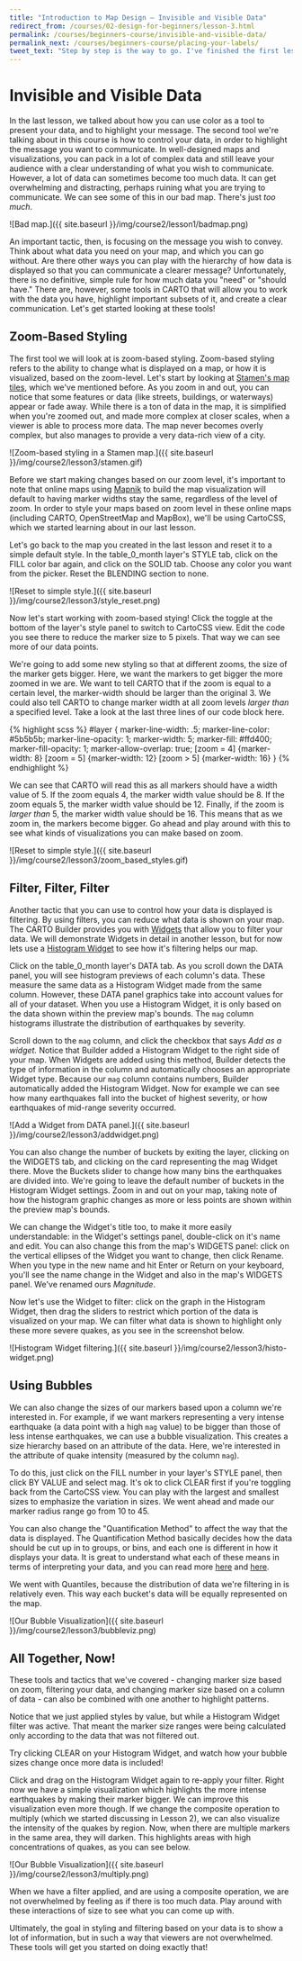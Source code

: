 ```yaml
---
title: "Introduction to Map Design — Invisible and Visible Data"
redirect_from: /courses/02-design-for-beginners/lesson-3.html
permalink: /courses/beginners-course/invisible-and-visible-data/
permalink_next: /courses/beginners-course/placing-your-labels/
tweet_text: "Step by step is the way to go. I've finished the first lesson of the map academy. Check it out"
---
```

# Invisible and Visible Data

In the last lesson, we talked about how you can use color as a tool to present your data, and to highlight your message. The second tool we're talking about in this course is how to control your data, in order to highlight the message you want to communicate. In well-designed maps and visualizations, you can pack in a lot of complex data and still leave your audience with a clear understanding of what you wish to communicate. However, a lot of data can sometimes become too much data. It can get overwhelming and distracting, perhaps ruining what you are trying to communicate. We can see some of this in our bad map. There's just _too much_.

![Bad map.]({{ site.baseurl }}/img/course2/lesson1/badmap.png)

An important tactic, then, is focusing on the message you wish to convey. Think about what data you need on your map, and which you can go without. Are there other ways you can play with the hierarchy of how data is displayed so that you can communicate a clearer message? Unfortunately, there is no definitive, simple rule for how much data you "need" or "should have." There are, however, some tools in CARTO that will allow you to work with the data you have, highlight important subsets of it, and create a clear communication. Let's get started looking at these tools!


## Zoom-Based Styling

The first tool we will look at is zoom-based styling. Zoom-based styling refers to the ability to change what is displayed on a map, or how it is visualized, based on the zoom-level. Let's start by looking at [Stamen's map tiles](http://maps.stamen.com), which we've mentioned before. As you zoom in and out, you can notice that some features or data (like streets, buildings, or waterways) appear or fade away. While there is a ton of data in the map, it is simplified when you're zoomed out, and made more complex at closer scales, when a viewer is able to process more data. The map never becomes overly complex, but also manages to provide a very data-rich view of a city.

![Zoom-based styling in a Stamen map.]({{ site.baseurl }}/img/course2/lesson3/stamen.gif)

Before we start making changes based on our zoom level, it's important to note that online maps using [Mapnik](http://mapnik.org/) to build the map visualization will default to having marker widths stay the same, regardless of the level of zoom. In order to style your maps based on zoom level in these online maps (including CARTO, OpenStreetMap and MapBox), we'll be using CartoCSS, which we started learning about in our last lesson.

Let's go back to the map you created in the last lesson and reset it to a simple default style. In the table_0_month layer's STYLE tab, click on the FILL color bar again, and click on the SOLID tab. Choose any color you want from the picker. Reset the BLENDING section to none.  

![Reset to simple style.]({{ site.baseurl }}/img/course2/lesson3/style_reset.png)

Now let's start working with zoom-based stying! Click the toggle at the bottom of the layer's style panel to switch to CartoCSS view. Edit the code you see there to reduce the marker size to 5 pixels. That way we can see more of our data points.

We're going to add some new styling so that at different zooms, the size of the marker gets bigger. Here, we want the markers to get bigger the more zoomed in we are. We want to tell CARTO that if the zoom is equal to a certain level, the marker-width should be larger than the original 3. We could also tell CARTO to change marker width at all zoom levels _larger than_ a specified level. Take a look at the last three lines of our code block here.

{% highlight scss %}
#layer {
  marker-line-width: .5;
  marker-line-color: #5b5b5b;
  marker-line-opacity: 1;
  marker-width: 5;
  marker-fill: #ffd400;
  marker-fill-opacity: 1;
  marker-allow-overlap: true;
  [zoom = 4] {marker-width: 8}
  [zoom = 5] {marker-width: 12}
  [zoom > 5] {marker-width: 16}
}
{% endhighlight %}

We can see that CARTO will read this as all markers should have a width value of 5. If the zoom equals 4, the marker width value should be 8. If the zoom equals 5, the marker width value should be 12. Finally, if the zoom is _larger than_ 5, the marker width value should be 16. This means that as we zoom in, the markers become bigger. Go ahead and play around with this to see what kinds of visualizations you can make based on zoom.

![Reset to simple style.]({{ site.baseurl }}/img/course2/lesson3/zoom_based_styles.gif)


## Filter, Filter, Filter

Another tactic that you can use to control how your data is displayed is filtering. By using filters, you can reduce what data is shown on your map. The CARTO Builder provides you with [Widgets](https://carto.com/docs/carto-builder/interactive-map-widgets/) that allow you to filter your data. We will demonstrate Widgets in detail in another lesson, but for now lets use a [Histogram Widget](https://carto.com/docs/carto-builder/interactive-map-widgets/#widget-types) to see how it's filtering helps our map.

Click on the table_0_month layer's DATA tab. As you scroll down the DATA panel, you will see histogram previews of each column's data. These measure the same data as a Histogram Widget made from the same column. However, these DATA panel graphics take into account values for all of your dataset. When you use a Histogram Widget, it is only based on the data shown within the preview map's bounds. The `mag` column histograms illustrate the distribution of earthquakes by severity.

Scroll down to the `mag` column, and click the checkbox that says *Add as a widget.* Notice that Builder added a Histogram Widget to the right side of your map. When Widgets are added using this method, Builder detects the type of information in the column and automatically chooses an appropriate Widget type. Because our `mag` column contains numbers, Builder automatically added the Histogram Widget. Now for example we can see how many earthquakes fall into the bucket of highest severity, or how earthquakes of mid-range severity occurred. 

![Add a Widget from DATA panel.]({{ site.baseurl }}/img/course2/lesson3/addwidget.png)

You can also change the number of buckets by exiting the layer, clicking on the WIDGETS tab, and clicking on the card representing the mag Widget there. Move the Buckets slider to change how many bins the earthquakes are divided into. We're going to leave the default number of buckets in the Histogram Widget settings. Zoom in and out on your map, taking note of how the histogram graphic changes as more or less points are shown within the preview map's bounds.

We can change the Widget's title too, to make it more easily understandable: in the Widget's settings panel, double-click on it's name and edit. You can also change this from the map's WIDGETS panel: click on the vertical ellipses of the Widget you want to change, then click Rename. When you type in the new name and hit Enter or Return on your keyboard, you'll see the name change in the Widget and also in the map's WIDGETS panel. We've renamed ours *Magnitude*.

Now let's use the Widget to filter: click on the graph in the Histogram Widget, then drag the sliders to restrict which portion of the data is visualized on your map. We can filter what data is shown to highlight only these more severe quakes, as you see in the screenshot below.

![Histogram Widget filtering.]({{ site.baseurl }}/img/course2/lesson3/histo-widget.png)


## Using Bubbles

We can also change the sizes of our markers based upon a column we're interested in. For example, if we want markers representing a very intense earthquake (a data point with a high `mag` value) to be bigger than those of less intense earthquakes, we can use a bubble visualization. This creates a size hierarchy based on an attribute of the data. Here, we're interested in the attribute of quake intensity (measured by the column `mag`).

To do this, just click on the FILL number in your layer's STYLE panel, then click BY VALUE and select mag. It's ok to click CLEAR first if you're toggling back from the CartoCSS view. You can play with the largest and smallest sizes to emphasize the variation in sizes. We went ahead and made our marker radius range go from 10 to 45.

You can also change the "Quantification Method" to affect the way that the data is displayed. The Quantification Method basically decides how the data should be cut up in to groups, or bins, and each one is different in how it displays your data. It is great to understand what each of these means in terms of interpreting your data, and you can read more [here](http://blog.cartographica.com/blog/2010/8/16/gis-data-classifications-in-cartographica.html) and [here](http://individual.utoronto.ca/lackner/ggr272/DataClassificationMethods.pdf).

We went with Quantiles, because the distribution of data we're filtering in is relatively even. This way each bucket's data will be equally represented on the map.

![Our Bubble Visualization]({{ site.baseurl }}/img/course2/lesson3/bubbleviz.png)


## All Together, Now!

These tools and tactics that we've covered - changing marker size based on zoom, filtering your data, and changing marker size based on a column of data - can also be combined with one another to highlight patterns. 

Notice that we just applied styles by value, but while a Histogram Widget filter was active. That meant the marker size ranges were being calculated only according to the data that was not filtered out. 

Try clicking CLEAR on your Histogram Widget, and watch how your bubble sizes change once more data is included!

Click and drag on the Histogram Widget again to re-apply your filter. Right now we have a simple visualization which highlights the more intense earthquakes by making their marker bigger. We can improve this visualization even more though. If we change the composite operation to multiply (which we started discussing in Lesson 2), we can also visualize the intensity of the quakes by region. Now, when there are multiple markers in the same area, they will darken. This highlights areas with high concentrations of quakes, as you can see below.

![Our Bubble Visualization]({{ site.baseurl }}/img/course2/lesson3/multiply.png)

When we have a filter applied, and are using a composite operation, we are not overwhelmed by feeling as if there is too much data. Play around with these interactions of size to see what you can come up with.

Ultimately, the goal in styling and filtering based on your data is to show a lot of information, but in such a way that viewers are not overwhelmed. These tools will get you started on doing exactly that!
